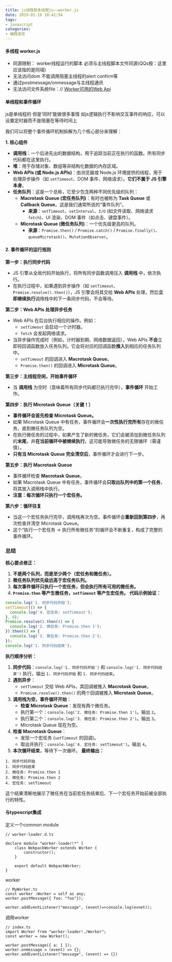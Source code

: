 ```yaml
---
title: js线程和多线程js——worker.js
date: 2019-01-16 18:41:54
tags:
- javascript
categories: 
- 编程语言
---
```

#### 多线程 worker.js
+ 同源限制： worker线程运行的脚本 必须与主线程脚本文件同源(QQs按：这里应该指的是同域)
+ 无法访问dom 不能调用阻塞主线程的alert confirm等
+ 通过postmessage/onmessage与主线程通讯
+ 无法访问文件系统file：// [Worker可用的Web Api](https://developer.mozilla.org/zh-CN/docs/Web/API/Web_Workers_API/Functions_and_classes_available_to_workers#worker_%E4%B8%AD%E5%8F%AF%E7%94%A8%E7%9A%84_web_api)

#### 单线程和事件循环
js是单线程的 但是‘同时’能做很多事情 如js逻辑执行不影响交互事件的响应，可以设置定时器而不是阻塞在等待时间上

我们可以将整个事件循环机制拆解为几个核心部分来理解：

**1. 核心组件**
*   **调用栈**：一个后进先出的数据结构，用于追踪当前正在执行的函数。所有同步代码都在这里执行。
*   **堆**：用于存储对象、数组等非结构化数据的内存区域。
*   **Web APIs (或 Node.js APIs)**：由浏览器或 Node.js 环境提供的线程，用于处理异步操作（如 `setTimeout`、DOM 事件、网络请求）。**它们不属于 JS 引擎本身**。
*   **任务队列**：这是一个总称，它至少包含两种不同优先级的队列：
    *   **Macrotask Queue (宏任务队列)**：有时也被称为 **Task Queue** 或 **Callback Queue**。这是我们通常所说的“事件队列”。
        *   **来源**：`setTimeout`、`setInterval`、`I/O` (如文件读取、网络请求 `fetch`)、UI 渲染、DOM 事件（如点击、键盘事件）。
    *   **Microtask Queue (微任务队列)**：一个优先级更高的队列。
        *   **来源**：`Promise.then()` / `Promise.catch()` / `Promise.finally()`、`queueMicrotask()`、`MutationObserver`。
#### 2. 事件循环的运行规则

**第一步：执行同步代码**
*   JS 引擎从全局代码开始执行，将所有同步函数调用压入 **调用栈** 中，依次执行。
*   在执行过程中，如果遇到异步操作（如 `setTimeout`、`Promise.resolve().then()`），JS 引擎会将其交给 **Web APIs** 处理，然后**立即继续执行**调用栈中的下一条同步代码，不会等待。

**第二步：Web APIs 处理异步任务**
*   Web APIs 在后台执行相应的操作。例如：
    *   `setTimeout` 会启动一个计时器。
    *   `fetch` 会发起网络请求。
*   当异步操作完成时（例如，计时器到期、网络数据返回），Web APIs **不会**立即将回调函数放入任务队列。它会将对应的回调函数**推入**到相应的任务队列中。
    *   `setTimeout` 的回调进入 **Macrotask Queue**。
    *   `Promise.then()` 的回调进入 **Microtask Queue**。

**第三步：主线程空闲，开始事件循环**
*   当 **调用栈** 为空时（意味着所有同步代码都已执行完毕），**事件循环** 开始工作。

**第四步：执行 Microtask Queue（关键！）**
*   **事件循环会首先检查 Microtask Queue。**
*   如果 Microtask Queue 中有任务，事件循环会**一次性执行完所有**存在的微任务，直到微任务队列为空。
*   在执行微任务的过程中，如果产生了新的微任务，它们会被添加到微任务队列的**末尾**，并**在当前循环中被继续执行**。这可能导致微任务的无限循环（需谨慎）。
*   **只有当 Microtask Queue 完全清空后**，事件循环才会进行下一步。

**第五步：执行 Macrotask Queue**
*   事件循环检查 **Macrotask Queue**。
*   如果 Macrotask Queue 中有任务，事件循环会**只取出队列中的第一个任务**，将其放入调用栈中执行。
*   **注意：每次循环只执行一个宏任务。**

**第六步：循环往复**
*   当这一个宏任务执行完毕，调用栈再次为空。事件循环会**重新回到第四步**，再次检查并清空 Microtask Queue。
*   这个“执行一个宏任务 -> 执行所有微任务”的循环会不断重复，构成了完整的事件循环。

### 总结
**核心要点修正：**
1.  **不是两个队列，而是至少两个（宏任务和微任务）。**
2.  **微任务队列优先级远高于宏任务队列。**
3.  **每次事件循环只执行一个宏任务，但会执行所有可用的微任务。**
4.  **`Promise.then` 等产生微任务，`setTimeout` 等产生宏任务。**
**代码示例验证：**
```javascript
console.log('1. 同步代码开始');
setTimeout(() => {
  console.log('4. 宏任务: setTimeout');
}, 0);
Promise.resolve().then(() => {
  console.log('2. 微任务: Promise.then 1');
}).then(() => {
  console.log('3. 微任务: Promise.then 2');
});
console.log('1. 同步代码结束');
```
**执行顺序分析：**
1.  **同步代码**：`console.log('1. 同步代码开始')` 和 `console.log('1. 同步代码结束')` 执行。输出 `1. 同步代码开始` 和 `1. 同步代码结束`。
2.  **遇到异步**：
    *   `setTimeout` 交给 Web APIs，其回调被推入 **Macrotask Queue**。
    *   `Promise.resolve().then()` 的两个回调被推入 **Microtask Queue**。
3.  **调用栈为空，事件循环开始**：
    *   **检查 Microtask Queue**：发现有两个微任务。
    *   执行第一个：`console.log('2. 微任务: Promise.then 1')`。输出 `2`。
    *   执行第二个：`console.log('3. 微任务: Promise.then 2')`。输出 `3`。
    *   Microtask Queue 现在为空。
4.  **检查 Macrotask Queue**：
    *   发现一个宏任务 (`setTimeout` 的回调)。
    *   取出并执行：`console.log('4. 宏任务: setTimeout')`。输出 `4`。
5.  **本次循环结束**，等待下一次循环。
**最终输出：**
```
1. 同步代码开始
1. 同步代码结束
2. 微任务: Promise.then 1
3. 微任务: Promise.then 2
4. 宏任务: setTimeout
```
这个结果清晰地展示了微任务在当前宏任务结束后、下一个宏任务开始前被全部执行的特性。



#### 与typescript集成
定义一个common module
```
// worker-loader.d.ts

declare module "worker-loader!*" {
    class WebpackWorker extends Worker {
        constructor();
    }

    export default WebpackWorker;
}
```
worker
```
// MyWorker.ts
const worker :Worker = self as any;
worker.postMessage({ foo: "foo"});

worker.addEventListener("message", (event)=>console.log(evnet));
```
调用worker
```
// index.ts
import Worker from "worker-loader!./Worker";
const worker = new Worker();

worker.postMessage({ a: 1 });
worker.onmessage = (event) => {};
worker.addEventListener("message", (event) => {})
```